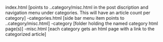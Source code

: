 index.html [points to ..category/misc.html in the post discription and navigation menu under categories. 
This will have an article count per category]
 -categories.html [side bar menu item points to ..category/misc.html]
 -category [folder holding the named category html page(s)]
  -misc.html [each category gets an html page with a link to the categorized article]